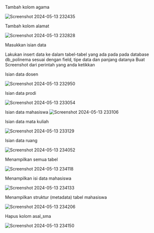 Tambah kolom agama

![Screenshot 2024-05-13 232435](https://github.com/MJOYX4/MJOYX4/assets/160231998/ffd1281f-d062-4174-841a-467effc33967)

Tambah kolom alamat

![Screenshot 2024-05-13 232828](https://github.com/MJOYX4/MJOYX4/assets/160231998/ce315750-7816-475b-a68c-18c44f80e3bc)

Masukkan isian data

Lakukan insert data ke dalam tabel-tabel yang ada pada pada database db_polinema sesuai dengan field, tipe data dan panjang datanya Buat Screenshot dari perintah yang anda ketikkan

Isian data dosen

![Screenshot 2024-05-13 232950](https://github.com/MJOYX4/MJOYX4/assets/160231998/3771d4ff-265e-459a-bb8e-59a107bf6b9e)

Isian data prodi

![Screenshot 2024-05-13 233054](https://github.com/MJOYX4/MJOYX4/assets/160231998/506257e0-a45c-4596-8b79-bb2c30b26f70)

Isian data mahasiswa
![Screenshot 2024-05-13 233106](https://github.com/MJOYX4/MJOYX4/assets/160231998/f3e030de-77ee-4f09-a0ae-3f9dde96cf55)

Isian data mata kuliah

![Screenshot 2024-05-13 233129](https://github.com/MJOYX4/MJOYX4/assets/160231998/9172357c-cdab-4f43-b386-f41037788d3d)

Isian data ruang

![Screenshot 2024-05-13 234052](https://github.com/MJOYX4/MJOYX4/assets/160231998/bbbc52d1-9f7a-4bc0-89e1-37a10969b81a)

Menampilkan semua tabel

![Screenshot 2024-05-13 234118](https://github.com/MJOYX4/MJOYX4/assets/160231998/3bdf3148-343d-4482-9ad3-13373512322d)

Menampilkan isi data mahasiswa

![Screenshot 2024-05-13 234133](https://github.com/MJOYX4/MJOYX4/assets/160231998/5ba24ca0-cd27-4994-8f83-fec87c891b5a)

Menampilkan struktur (metadata) tabel mahasiswa

![Screenshot 2024-05-13 234206](https://github.com/MJOYX4/MJOYX4/assets/160231998/dcd4450c-70b1-4966-aca5-bd41fc938ede)

Hapus kolom asal_sma

![Screenshot 2024-05-13 234150](https://github.com/MJOYX4/MJOYX4/assets/160231998/20702787-1139-42f0-9996-701517ed98c1)





